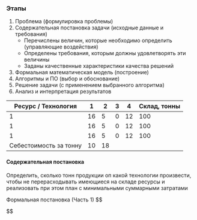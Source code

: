 ### Этапы
1. Проблема (формулировка проблемы)
2. Содержательная постановка задачи (исходные данные и требования)
	- Перечислены величин, которые необходимо определить (управляющие воздействия)
	- Определены требования, которым должны удовлетворять эти величины
	- Заданы качественные характеристики качества решений
3. Формальная математическая модель (построение)
4. Алгоритмы и ПО (выбор и обоснование)
5. Решение задачи (с применением выбранного алгоритма)
6. Анализ и интерпретация результатов

| Ресурс / Технология    | 1   | 2   | 3   | 4   | Склад, тонны |
| ---------------------- | --- | --- | --- | --- | ------------ |
| 1                      | 16  | 5   | 0   | 12  | 100          |
| 1                      | 16  | 5   | 0   | 12  | 100          |
| 1                      | 16  | 5   | 0   | 12  | 100          |
| Себестоимость за тонну | 10  | 18  |     |     |              |

#### Содержательная постановка
Определить, сколько тонн продукции оп какой технологии произвести, чтобы не перерасходывать имеющиеся на складе ресурсы и реализовать при этом план с минимальными суммарными затратами

Формальная постановка (Часть 1)
$$

$$

